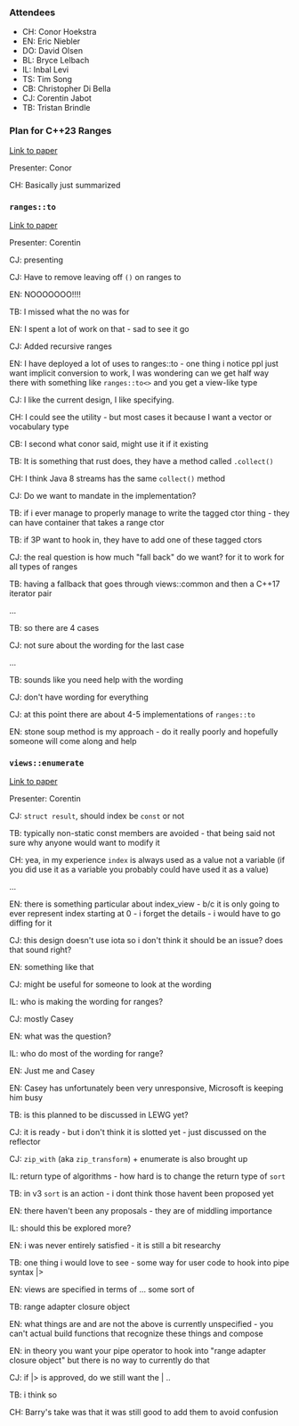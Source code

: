 
### Attendees

* CH: Conor Hoekstra
* EN: Eric Niebler
* DO: David Olsen
* BL: Bryce Lelbach
* IL: Inbal Levi
* TS: Tim Song
* CB: Christopher Di Bella
* CJ: Corentin Jabot
* TB: Tristan Brindle

### Plan for C++23 Ranges

[Link to paper](http://www.open-std.org/jtc1/sc22/wg21/docs/papers/2020/p2214r0.html)

Presenter: Conor

CH: Basically just summarized

### `ranges::to`

[Link to paper](http://www.open-std.org/jtc1/sc22/wg21/docs/papers/2020/p1206r2.pdf)

Presenter: Corentin

CJ: presenting

CJ: Have to remove leaving off `()` on ranges to

EN: NOOOOOOO!!!!

TB: I missed what the no was for

EN: I spent a lot of work on that - sad to see it go

CJ: Added recursive ranges

EN: I have deployed a lot of uses to ranges::to - one thing i notice ppl just want implicit conversion to work, I was wondering can we get half way there with 
something like `ranges::to<>` and you get a view-like type

CJ: I like the current design, I like specifying. 

CH: I could see the utility - but most cases it because I want a vector or vocabulary type

CB: I second what conor said, might use it if it existing

TB: It is something that rust does, they have a method called `.collect()`

CH: I think Java 8 streams has the same `collect()` method

CJ: Do we want to mandate in the implementation?

TB: if i ever manage to properly manage to write the tagged ctor thing - they can have container that takes a range ctor 

TB: if 3P want to hook in, they have to add one of these tagged ctors

CJ: the real question is how much "fall back" do we want? for it to work for all types of ranges

TB: having a fallback that goes through views::common and then a C++17 iterator pair

...

TB: so there are 4 cases

CJ: not sure about the wording for the last case

...

TB: sounds like you need help with the wording

CJ: don't have wording for everything

CJ: at this point there are about 4-5 implementations of `ranges::to` 

EN: stone soup method is my approach - do it really poorly and hopefully someone will come along and help

### `views::enumerate`

[Link to paper](http://www.open-std.org/jtc1/sc22/wg21/docs/papers/2020/p2164r0.pdf)

Presenter: Corentin

CJ: `struct result`, should index be `const` or not

TB: typically non-static const members are avoided - that being said not sure why anyone would want to modify it

CH: yea, in my experience `index` is always used as a value not a variable (if you did use it as a variable you probably could have used it as a value)

...

EN: there is something particular about index_view - b/c it is only going to ever represent index starting at 0 - i forget the details - i would have to go 
diffing for it

CJ: this design doesn't use iota so i don't think it should be an issue? does that sound right?

EN: something like that

CJ: might be useful for someone to look at the wording

IL: who is making the wording for ranges?

CJ: mostly Casey

EN: what was the question?

IL: who do most of the wording for range?

EN: Just me and Casey

EN: Casey has unfortunately been very unresponsive, Microsoft is keeping him busy

TB: is this planned to be discussed in LEWG yet?

CJ: it is ready - but i don't think it is slotted yet - just discussed on the reflector

CJ: `zip_with` (aka `zip_transform`) + enumerate is also brought up 

IL: return type of algorithms - how hard is to change the return type of `sort`

TB: in v3 `sort` is an action - i dont think those havent been proposed yet

EN: there haven't been any proposals - they are of middling importance

IL: should this be explored more?

EN: i was never entirely satisfied - it is still a bit researchy

TB: one thing i would love to see - some way for user code to hook into pipe syntax |> 

EN: views are specified in terms of ... some sort of 

TB: range adapter closure object

EN: what things are and are not the above is currently unspecified - you can't actual build functions that recognize these things and compose

EN: in theory you want your pipe operator to hook into "range adapter closure object" but there is no way to currently do that

CJ: if |> is approved, do we still want the | .. 

TB: i think so

CH: Barry's take was that it was still good to add them to avoid confusion

